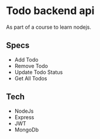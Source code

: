 # Todo backend api
As part of a course to learn nodejs.
## Specs
* Add Todo
* Remove Todo
* Update Todo Status
* Get All Todos

## Tech
* NodeJs
* Express
* JWT
* MongoDb

